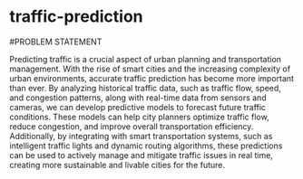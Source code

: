 # traffic-prediction

#PROBLEM	STATEMENT

Predicting traffic is a crucial aspect of urban planning and transportation management. With the rise of smart cities and the increasing complexity of urban environments, accurate traffic prediction has become more important than ever. By analyzing historical traffic data, such as traffic flow, speed, and congestion patterns, along with real-time data from sensors and cameras, we can develop predictive models to forecast future traffic conditions. These models can help city planners optimize traffic flow, reduce congestion, and improve overall transportation efficiency. Additionally, by integrating with smart transportation systems, such as intelligent traffic lights and dynamic routing algorithms, these predictions can be used to actively manage and mitigate traffic issues in real time, creating more sustainable and livable cities for the future.
